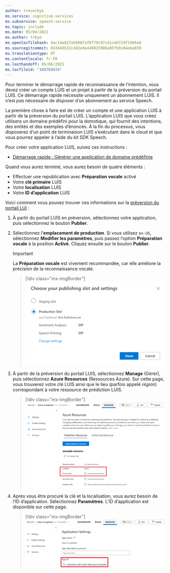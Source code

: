 ```yaml
---
author: trevorbye
ms.service: cognitive-services
ms.subservice: speech-service
ms.topic: include
ms.date: 05/04/2021
ms.author: trbye
ms.openlocfilehash: 4ac14a82fa5698faf6f79c97cd1cdd729f1966a8
ms.sourcegitcommit: 02d443532c4d2e9e449025908a05fb9c84eba039
ms.translationtype: HT
ms.contentlocale: fr-FR
ms.lasthandoff: 05/06/2021
ms.locfileid: "108769434"
---
```

Pour terminer le démarrage rapide de reconnaissance de l’intention, vous devez créer un compte LUIS et un projet à partir de la préversion du portail LUIS. Ce démarrage rapide nécessite uniquement un abonnement LUIS. Il n’est *pas* nécessaire de disposer d’un abonnement au service Speech.

La première chose à faire est de créer un compte et une application LUIS à partir de la préversion du portail LUIS. L’application LUIS que vous créez utilisera un domaine prédéfini pour la domotique, qui fournit des intentions, des entités et des exemples d’énoncés. À la fin du processus, vous disposerez d’un point de terminaison LUIS s’exécutant dans le cloud et que vous pourrez appeler à l’aide du kit SDK Speech. 

Pour créer votre application LUIS, suivez ces instructions :

* <a href="/azure/cognitive-services/luis/luis-get-started-create-app" target="_blank">Démarrage rapide : Générer une application de domaine prédéfinie</a>

Quand vous aurez terminé, vous aurez besoin de quatre éléments :

* Effectuer une republication avec **Préparation vocale** activé
* Votre **clé primaire** LUIS
* Votre **localisation** LUIS
* Votre **ID d’application** LUIS

Voici comment vous pouvez trouver ces informations sur la [préversion du portail LUI](https://preview.luis.ai/) :

1. À partir du portail LUIS en préversion, sélectionnez votre application, puis sélectionnez le bouton **Publier**.

2. Sélectionnez l’**emplacement de production**. Si vous utilisez `en-US`, sélectionnez **Modifier les paramètres**, puis passez l’option **Préparation vocale** à la position **Activé**. Cliquez ensuite sur le bouton **Publier**.

    > [!IMPORTANT]
    > La **Préparation vocale** est vivement recommandée, car elle améliore la précision de la reconnaissance vocale.

    > [!div class="mx-imgBorder"]
    > ![Publier LUIS sur le point de terminaison](../../../media/luis/publish-app-popup.png)

3. À partir de la préversion du portail LUIS, sélectionnez **Manage** (Gérer), puis sélectionnez **Azure Resources** (Ressources Azure). Sur cette page, vous trouverez votre clé LUIS ainsi que le lieu (parfois appelé _région_) correspondant à votre ressource de prédiction LUIS.

   > [!div class="mx-imgBorder"]
   > ![Clé et localisation LUIS](../../../media/luis/luis-key-region.png)

4. Après vous être procuré la clé et la localisation, vous aurez besoin de l’ID d’application. Sélectionnez **Paramètres**. L’ID d’application est disponible sur cette page.

   > [!div class="mx-imgBorder"]
   > ![ID d’application LUIS](../../../media/luis/luis-app-id.png)